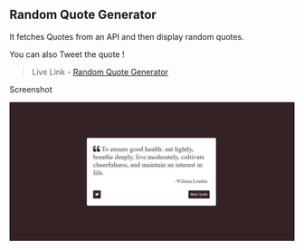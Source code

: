 ## Random Quote Generator

It fetches Quotes from an API and then display random quotes.

You can also Tweet the quote !

> Live Link - [Random Quote Generator](https://fcc-quote.vercel.app)

Screenshot

![](/quote.png)